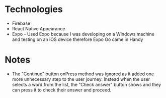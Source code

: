 # Technologies

- Firebase
- React Native Appearance
- Expo - Used Expo because I was developing on a Windows machine and testing on an iOS device therefore Expo Go came in Handy

# Notes

- The "Continue" button onPress method was ignored as it added one more unnecessary step to the user journey. Instead when the user selects a word from the list, the "Check answer" button shows and they can press it to check their answer and proceed.
